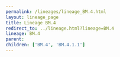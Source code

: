 ```yaml
---
permalink: /lineages/lineage_BM.4.html
layout: lineage_page
title: Lineage BM.4
redirect_to: ../lineage.html?lineage=BM.4
lineage: BM.4
parent: 
children: ['BM.4', 'BM.4.1.1']
---
```

